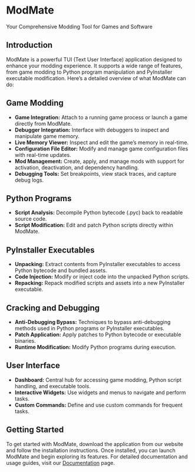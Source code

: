 ModMate
=======

Your Comprehensive Modding Tool for Games and Software

Introduction
------------

ModMate is a powerful TUI (Text User Interface) application designed to enhance your modding experience. It supports a wide range of features, from game modding to Python program manipulation and PyInstaller executable modification. Here’s a detailed overview of what ModMate can do:

Game Modding
------------

*   **Game Integration:** Attach to a running game process or launch a game directly from ModMate.
*   **Debugger Integration:** Interface with debuggers to inspect and manipulate game memory.
*   **Live Memory Viewer:** Inspect and edit the game’s memory in real-time.
*   **Configuration File Editor:** Modify and manage game configuration files with real-time updates.
*   **Mod Management:** Create, apply, and manage mods with support for activation, deactivation, and dependency handling.
*   **Debugging Tools:** Set breakpoints, view stack traces, and capture debug logs.

Python Programs
---------------

*   **Script Analysis:** Decompile Python bytecode (.pyc) back to readable source code.
*   **Script Modification:** Edit and patch Python scripts directly within ModMate.

PyInstaller Executables
-----------------------

*   **Unpacking:** Extract contents from PyInstaller executables to access Python bytecode and bundled assets.
*   **Code Injection:** Modify or inject code into the unpacked Python scripts.
*   **Repacking:** Repack modified scripts and assets into a new PyInstaller executable.

Cracking and Debugging
----------------------

*   **Anti-Debugging Bypass:** Techniques to bypass anti-debugging methods used in Python programs or PyInstaller executables.
*   **Patch Application:** Apply patches to Python bytecode or executable binaries.
*   **Runtime Modification:** Modify Python programs during execution.

User Interface
--------------

*   **Dashboard:** Central hub for accessing game modding, Python script handling, and executable tools.
*   **Interactive Widgets:** Use widgets and menus to navigate and perform tasks.
*   **Custom Commands:** Define and use custom commands for frequent tasks.

Getting Started
---------------

To get started with ModMate, download the application from our website and follow the installation instructions. Once installed, you can launch ModMate and begin exploring its features. For detailed documentation and usage guides, visit our [Documentation](#) page.
